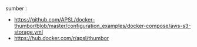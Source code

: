 sumber : 
- https://github.com/APSL/docker-thumbor/blob/master/configuration_examples/docker-compose/aws-s3-storage.yml
- https://hub.docker.com/r/apsl/thumbor
